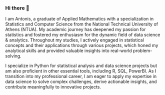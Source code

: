 ### Hi there 👋

I am Antonis, a graduate of Applied Mathematics with a specialization in Statistics and Computer Science from the National Technical University of Athens (NTUA). My academic journey has deepened my passion for statistics and fostered my enthusiasm for the dynamic field of data science & analytics. Throughout my studies, I actively engaged in statistical concepts and their applications through various projects, which honed my analytical skills and provided valuable insights into real-world problem-solving.

I specialize in Python for statistical analysis and data science projects but am also proficient in other essential tools, including R, SQL, PowerBI. As I transition into my professional career, I am eager to apply my expertise in data science to solve complex challenges, derive actionable insights, and contribute meaningfully to innovative projects.
